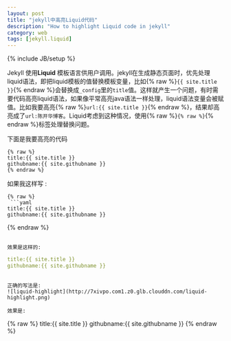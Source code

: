 ```yaml
---
layout: post
title: "jekyll中高亮Liquid代码"
description: "How to highlight Liquid code in jekyll"
category: web
tags: [jekyll.liquid]
---
```

{% include JB/setup %}

Jekyll 使用**Liquid** 模板语言供用户调用。jekyll在生成静态页面时，优先处理liquid语法，即把liquid模板的值替换模板变量，比如{% raw %}`{{ site.title }}`{% endraw %}会替换成`_config`里的`title`值。这样就产生一个问题，有时需要代码高亮liquid语法，如果像平常高亮java语法一样处理，liquid语法变量会被赋值。比如我要高亮{% raw %}`url:{{ site.title }}`{% endraw %}，结果却高亮成了`url:陈开华博客`。Liquid考虑到这种情况，使用{% raw %}`{% raw %}`{% endraw %}标签处理替换问题。<!-- more -->

下面是我要高亮的代码

```
{% raw %}
title:{{ site.title }}
githubname:{{ site.githubname }}
{% endraw %}
```

如果我这样写	:

```
{% raw %}
 ```yaml
title:{{ site.title }}
githubname:{{ site.githubname }}
  ```
{% endraw %}
```

效果是这样的:

```
 ```yaml
title:{{ site.title }}
githubname:{{ site.githubname }}
  ```
```

正确的写法是:
![liquid-highlight](http://7xivpo.com1.z0.glb.clouddn.com/liquid-highlight.png)

效果是:

```
{% raw %}
title:{{ site.title }}
githubname:{{ site.githubname }}
{% endraw %}
```


